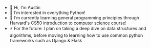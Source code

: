 - 👋 Hi, I’m Austin
- 👀 I’m interested in everything Python!
- 🌱 I’m currently learning general programming principles through Harvard's CS50 introduction to computer science course!
- ⚡ For the future: I plan on taking a deep dive on data structures and algorithms, before moving to learning how to use common python frameworks such as Django & Flask

<!---
ostin-r/ostin-r is a ✨ special ✨ repository because its `README.md` (this file) appears on your GitHub profile.
You can click the Preview link to take a look at your changes.
--->
